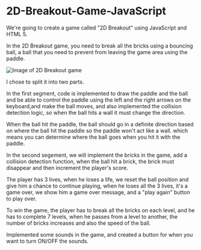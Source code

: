 # 2D-Breakout-Game-JavaScript



We're going to create a game called "2D Breakout" using JavaScript and HTML 5. 

In the 2D Breakout game, you need to break all the bricks using a bouncing ball, a ball that you need to prevent from leaving the game area using the paddle.

![Image of 2D Breakout game](https://e7.pngegg.com/pngimages/820/161/png-clipart-breakout-video-game-sprite-atari-sprite-game-angle.png)

I chose to split it into two parts.

In the first segment, code is implemented to draw the paddle and the ball and be able to control the paddle using the left and the right arrows on the keyboard,and  make the ball moves, and also implemented the collision detection logic, so when the ball hits a wall it must change the direction.

When the ball hit the paddle, the ball should go in a definite direction based on where the ball hit the paddle so the paddle won't act like a wall. which means you can determine where the ball goes when you hit it with the paddle.

In the second segement, we will implement the bricks in the game, add a collision detection function, when the ball hit a brick, the brick must disappear and then increment the player's score.

The player has 3 lives, when he loses a life, we reset the ball position and give him a chance to continue playing, when he loses all the 3 lives, it's a game over, we show him a game over message, and a "play again" button to play over.

To win the game, the player has to break all the bricks on each level, and he has to complete 7 levels, when he passes from a level to another, the number of bricks increases and also the speed of the ball.

Implemented some sounds in the game, and created a button for when you want to turn ON/OFF the sounds.



